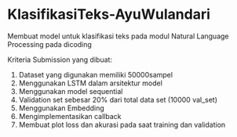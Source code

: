 # KlasifikasiTeks-AyuWulandari
Membuat model untuk klasifikasi teks pada modul Natural Language Processing pada dicoding

Kriteria Submission yang dibuat:

1.   Dataset yang digunakan memiliki 50000sampel
2.   Menggunakan LSTM dalam arsitektur model
3. Menggunakan model sequential
4. Validation set sebesar 20% dari total data set (10000 val_set)
5. Menggunakan Embedding
6. Mengimplementasikan callback
7. Membuat plot loss dan akurasi pada saat training dan validation
